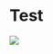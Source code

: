 # Test
[![](http://img.youtube.com/vi/WeFzseAKbzs/0.jpg)](http://www.youtube.com/watch?v=WeFzseAKbzs "")
